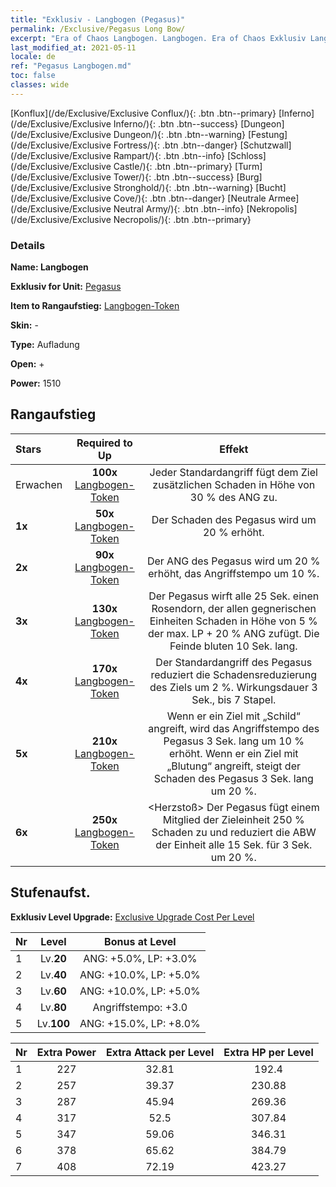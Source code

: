 ```yaml
---
title: "Exklusiv - Langbogen (Pegasus)"
permalink: /Exclusive/Pegasus Long Bow/
excerpt: "Era of Chaos Langbogen. Langbogen. Era of Chaos Exklusiv Langbogen. Pegasus Exklusiv."
last_modified_at: 2021-05-11
locale: de
ref: "Pegasus Langbogen.md"
toc: false
classes: wide
---
```

 [Konflux](/de/Exclusive/Exclusive Conflux/){: .btn .btn--primary} [Inferno](/de/Exclusive/Exclusive Inferno/){: .btn .btn--success} [Dungeon](/de/Exclusive/Exclusive Dungeon/){: .btn .btn--warning} [Festung](/de/Exclusive/Exclusive Fortress/){: .btn .btn--danger} [Schutzwall](/de/Exclusive/Exclusive Rampart/){: .btn .btn--info} [Schloss](/de/Exclusive/Exclusive Castle/){: .btn .btn--primary} [Turm](/de/Exclusive/Exclusive Tower/){: .btn .btn--success} [Burg](/de/Exclusive/Exclusive Stronghold/){: .btn .btn--warning} [Bucht](/de/Exclusive/Exclusive Cove/){: .btn .btn--danger} [Neutrale Armee](/de/Exclusive/Exclusive Neutral Army/){: .btn .btn--info} [Nekropolis](/de/Exclusive/Exclusive Necropolis/){: .btn .btn--primary} 

### Details
 **Name: Langbogen** 

 **Exklusiv for Unit:** [Pegasus](/de/units/Pegasus/) 

 **Item to Rangaufstieg:** [Langbogen-Token](/ItemsDE/con_914/)

 **Skin:** -

 **Type:** Aufladung

 **Open:** +

 **Power:** 1510

## Rangaufstieg

  |     Stars    |  Required to Up | Effekt |
  |:-------------|:---------------:|:---------------:|
  |  Erwachen  | **100x** [Langbogen-Token](/ItemsDE/con_914/) | Jeder Standardangriff fügt dem Ziel zusätzlichen Schaden in Höhe von 30 % des ANG zu. |
  | **1x** <i class="fas fa-star"/> | **50x** [Langbogen-Token](/ItemsDE/con_914/) | Der Schaden des Pegasus wird um 20 % erhöht. |
  | **2x** <i class="fas fa-star"/> | **90x** [Langbogen-Token](/ItemsDE/con_914/) | Der ANG des Pegasus wird um 20 % erhöht, das Angriffstempo um 10 %. |
  | **3x** <i class="fas fa-star"/> | **130x** [Langbogen-Token](/ItemsDE/con_914/) | <Klingensturm> Der Pegasus wirft alle 25 Sek. einen Rosendorn, der allen gegnerischen Einheiten Schaden in Höhe von 5 % der max. LP + 20 % ANG zufügt. Die Feinde bluten 10 Sek. lang. |
  | **4x** <i class="fas fa-star"/> | **170x** [Langbogen-Token](/ItemsDE/con_914/) | Der Standardangriff des Pegasus reduziert die Schadensreduzierung des Ziels um 2 %. Wirkungsdauer 3 Sek., bis 7 Stapel. |
  | **5x** <i class="fas fa-star"/> | **210x** [Langbogen-Token](/ItemsDE/con_914/) | Wenn er ein Ziel mit „Schild“ angreift, wird das Angriffstempo des Pegasus 3 Sek. lang um 10 % erhöht. Wenn er ein Ziel mit „Blutung“ angreift, steigt der Schaden des Pegasus 3 Sek. lang um 20 %. |
  | **6x** <i class="fas fa-star"/> | **250x** [Langbogen-Token](/ItemsDE/con_914/) | <Herzstoß> Der Pegasus fügt einem Mitglied der Zieleinheit 250 % Schaden zu und reduziert die ABW der Einheit alle 15 Sek. für 3 Sek. um 20 %. |


## Stufenaufst.
 **Exklusiv Level Upgrade:** [Exclusive Upgrade Cost Per Level](/Exclusive/ExclusiveUpgradeCostPerLevel/)

  |  Nr  |   Level  | Bonus at Level |
  |:-----|:--------:|:--------------:|
  | 1 | Lv.**20** | ANG: +5.0%, LP: +3.0% |
  | 2 | Lv.**40** | ANG: +10.0%, LP: +5.0% |
  | 3 | Lv.**60** | ANG: +10.0%, LP: +5.0% |
  | 4 | Lv.**80** | Angriffstempo: +3.0 |
  | 5 | Lv.**100** | ANG: +15.0%, LP: +8.0% |


  |  Nr  |  Extra Power | Extra Attack per Level | Extra HP per Level |
  |:-----|:--------:|:--------:|:--------:|
  | 1 | 227 | 32.81 | 192.4 |
  | 2 | 257 | 39.37 | 230.88 |
  | 3 | 287 | 45.94 | 269.36 |
  | 4 | 317 | 52.5 | 307.84 |
  | 5 | 347 | 59.06 | 346.31 |
  | 6 | 378 | 65.62 | 384.79 |
  | 7 | 408 | 72.19 | 423.27 |


